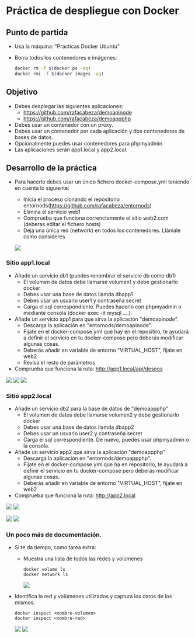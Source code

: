 # Práctica de despliegue con Docker

## Punto de partida

- Usa la máquina: "Practicas Docker Ubuntu"
- Borra todos los contenedores e imágenes:

  ```bash
  docker rm -f $(docker ps -aq)
  docker rmi -f $(docker images -aq)
  ```

## Objetivo

- Debes desplegar las siguientes aplicaciones:
  - https://github.com/rafacabeza/demoapinode
  - https://github.com/rafacabeza/demoappphp
- Debes usar un contenedor con un proxy.
- Debes usar un contenedor por cada aplicación y dos contenedores de bases de datos.
- Opcionalmente puedes usar contenedores para phpmyadmin
- Las aplicaciones serán app1.local y app2.local.

## Desarrollo de la práctica

- Para hacerlo debes usar un único fichero docker-compose.yml teniendo en cuenta lo siguiente:
  - Inicia el proceso clonando el repositorio entornods(https://github.com/rafacabeza/entornods)
  - Elimina el servicio web1
  - Comprueba que funciona correnctamente el sitio web2.com (deberas editar el fichero hosts)
  - Deja una única red (network) en todos los contenedores. Llámale como consideres.

  ![](/capturaspractica5/exitoinicial.PNG)

### Sitio app1.local

- Añade un servicio db1 (puedes renombrar el servicio db como db1)
  - El volumen de datos debe llamarse volumen1 y debe gestionarlo docker
  - Debes usar una base de datos llamda dbapp1 
  - Debes usar un usuario user1 y contraseña secret
  - Carga el sql correspondiente. Puedes hacerlo con phpmyadmin o mediante consola (docker exec -it <contenedor> mysql ....).
- Añade un servicio app1 para que sirva la aplicación "demoapinode". 
  - Descarga la aplicación en "entornods/demoapinode".
  - Fíjate en el docker-compose.yml que hay en el repositiro, te ayudará a definir el servicio en tu docker-compose pero deberás modificar algunas cosas.
  - Deberás añadir en variable de entorno "VIRTUAL_HOST", fíjate en web2
  - Revisa el resto de parámetros
- Comprueba que funciona la ruta: http://app1.local/api/deseos


![](/capturaspractica5/crearbase.PNG)
![](/capturaspractica5/configurarbase1.PNG)
![](/capturaspractica5/exito1.PNG)

### Sitio app2.local

- Añade un servicio db2 para la base de datos de "demoappphp"
  - El volumen de datos debe llamarse volumen2 y debe gestionarlo docker
  - Debes usar una base de datos llamda dbapp2 
  - Debes usar un usuario user2 y contraseña secret
  - Carga el sql correspondiente. De nuevo, puedes usar phpmyadmin o la consola.
- Añade un servicio app2 que sirva la aplicación "demoappphp"
  - Descarga la aplicación en "entornods/demoappphp".
  - Fíjate en el docker-compose.yml que ha en repositorio, te ayudará a definir el servicio en tu docker-compose pero deberás modificar algunas cosas.
  - Deberás añadir en variable de entorno "VIRTUAL_HOST", fíjate en web2
- Comprueba que funciona la ruta:  http://app2.local

![](/capturaspractica5/configurarbase2.PNG)
![](/capturaspractica5/exito2.PNG)

![](/capturaspractica5/dockercomposebd1bd2.PNG)
![](/capturaspractica5/app1app2.PNG)

### Un poco más de documentación. 

- Si te da tiempo, como tarea extra:
  - Muestra una lista de todos las redes y volúmenes  

    ```
    docker volume ls
    docker network ls
    ```

    ![](/capturaspractica5/subirnota1.PNG)

- Identifica la red y volúmenes utilizados y captura los datos de los mismos:

    ```
    docker inspect <nombre-volumen>
    docker inspect <nombre-red>
    ```

     ![](/capturaspractica5/subirnota22.PNG)
      ![](/capturaspractica5/subirnota23.PNG)